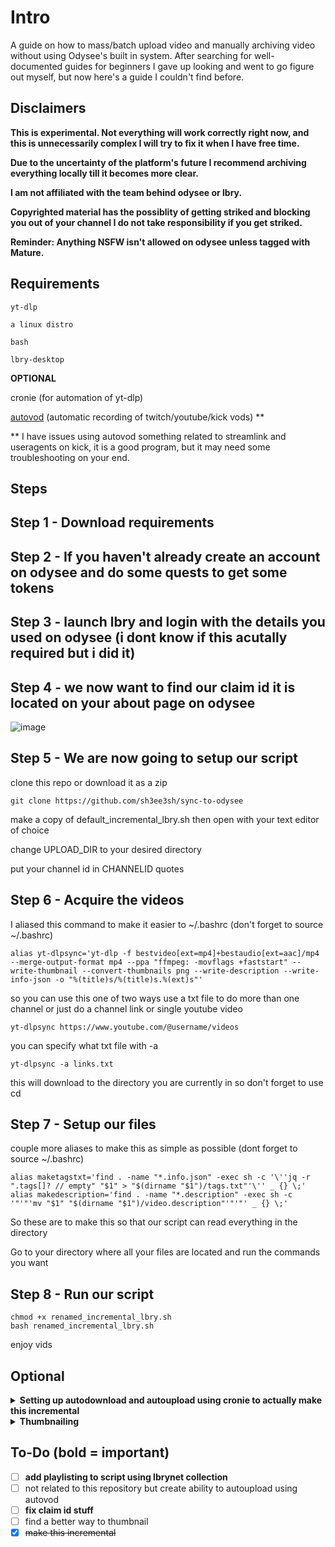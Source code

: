 # Intro

A guide on how to mass/batch upload video and manually archiving video without using Odysee's built in system. 
After searching for well-documented guides for beginners I gave up looking and went to go figure out myself, but now here's a guide I couldn't find before.

## Disclaimers 
**This is experimental. Not everything will work correctly right now, and this is unnecessarily complex I will try to fix it when I have free time.**

**Due to the uncertainty of the platform's future I recommend archiving everything locally till it becomes more clear.**

**I am not affiliated with the team behind odysee or lbry.** 

**Copyrighted material has the possiblity of getting striked and blocking you out of your channel I do not take responsibility if you get striked.** 

**Reminder: Anything NSFW isn't allowed on odysee unless tagged with Mature.**

## Requirements
```
yt-dlp

a linux distro

bash 

lbry-desktop
```
**OPTIONAL**

cronie (for automation of yt-dlp)

[autovod](https://github.com/jenslys/autovod/) (automatic recording of twitch/youtube/kick vods) **

** I have issues using autovod something related to streamlink and useragents on kick, it is a good program, but it may need some troubleshooting on your end. 

## Steps

Step 1 - Download requirements 
-
Step 2 - If you haven't already create an account on odysee and do some quests to get some tokens
-
Step 3 - launch lbry and login with the details you used on odysee (i dont know if this acutally required but i did it)
-
Step 4 - we now want to find our claim id it is located on your about page on odysee
-
![image](https://github.com/user-attachments/assets/d3d2556b-dd22-438d-94ce-8fc9a8e5c81e)


Step 5 - We are now going to setup our script
-
clone this repo or download it as a zip
```
git clone https://github.com/sh3ee3sh/sync-to-odysee
```

make a copy of default_incremental_lbry.sh then open with your text editor of choice

change UPLOAD_DIR to your desired directory

put your channel id in CHANNELID quotes

Step 6 - Acquire the videos
-
I aliased this command to make it easier to ~/.bashrc (don't forget to source ~/.bashrc)
```
alias yt-dlpsync='yt-dlp -f bestvideo[ext=mp4]+bestaudio[ext=aac]/mp4 --merge-output-format mp4 --ppa "ffmpeg: -movflags +faststart" --write-thumbnail --convert-thumbnails png --write-description --write-info-json -o "%(title)s/%(title)s.%(ext)s"'
```
so you can use this one of two ways use a txt file to do more than one channel or just do a channel link or single youtube video 
```
yt-dlpsync https://www.youtube.com/@username/videos
```
you can specify what txt file with -a
```
yt-dlpsync -a links.txt
```
this will download to the directory you are currently in so don't forget to use cd

Step 7 - Setup our files
-
couple more aliases to make this as simple as possible (dont forget to source ~/.bashrc)
```
alias maketagstxt='find . -name "*.info.json" -exec sh -c '\''jq -r ".tags[]? // empty" "$1" > "$(dirname "$1")/tags.txt"'\'' _ {} \;'
alias makedescription='find . -name "*.description" -exec sh -c '"'"'mv "$1" "$(dirname "$1")/video.description"'"'"' _ {} \;'
```
So these are to make this so that our script can read everything in the directory

Go to your directory where all your files are located and run the commands you want

Step 8 - Run our script
-
```
chmod +x renamed_incremental_lbry.sh
bash renamed_incremental_lbry.sh
```
enjoy vids 

**Optional**
-
<details>
<summary><strong>Setting up autodownload and autoupload using cronie to actually make this incremental</strong></summary>

- Step 1: Download cronie using your package manager
``` 
sudo pacman -S cronie
```
- Step 2: Enable and start cronie using systemd
```
sudo systemctl enable cronie
sudo systemctl start cronie --now
```
- Step 3: Add our yt-dlp command without the alias to cronie's tasks

*crontab uses a terrible text editor by default use export EDITOR=yourtexteditorofchoicehere in your ~/.bashrc*
```
crontab -e

0 11 * * * /usr/bin/yt-dlp -f 'bestvideo[ext=mp4]+bestaudio[ext=aac]/mp4' --write-thumbnail --convert-thumbnails png --write-description --write-info-json --merge-output-format mp4 --ppa "ffmpeg: -movflags +faststart" -P "/home/user/Videos/channel" -o "\%(title)s/\%(title)s.\%(ext)s" https://www.youtube.com/@username/videos
```
This command runs daily at 11 am everyday. Edit the second number value to your desired time in the 24 hour format. Add a comma with another number if you want multiple intervals ie: 11,18.

First number value specifies minutes

The -P option specifies directory so change as needed. You can also use the -a option here, but you will need to point to the directory of the txt file ex: "/home/user/Videos/mylinks.txt" and replace the youtube channel link with it instead. 

- Step 4: add our upload script to cronie
```
crontab -e
```

</details>
<details>
<summary><strong>Thumbnailing</strong></summary>

I use jivan's script [here](https://gist.github.com/jivanpal/9b6f5d51ad976daaccc1f0f841807bb0). I found some issues with speech not working for certain thumbnails, so I dont recommend this right now. I'll try and figure out another way later. 

</details>

## To-Do (bold = important)
- [ ] **add playlisting to script using lbrynet collection**
- [ ] not related to this repository but create ability to autoupload using autovod
- [ ] **fix claim id stuff**
- [ ] find a better way to thumbnail
- [x] ~~make this incremental~~
